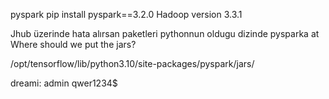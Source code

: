 pyspark  pip install pyspark==3.2.0
Hadoop version 3.3.1

Jhub üzerinde hata alırsan paketleri
pythonnun oldugu dizinde pysparka at
Where should we put the jars?

/opt/tensorflow/lib/python3.10/site-packages/pyspark/jars/

dreami:
admin
qwer1234$